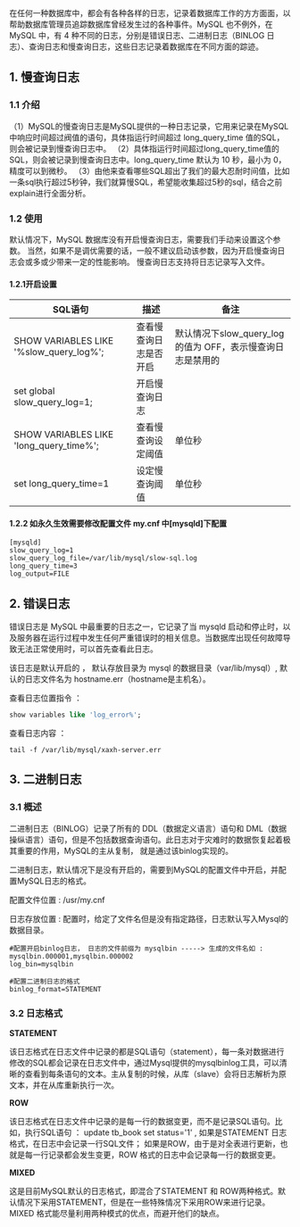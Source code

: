 在任何一种数据库中，都会有各种各样的日志，记录着数据库工作的方方面面，以帮助数据库管理员追踪数据库曾经发生过的各种事件。MySQL 也不例外，在 MySQL 中，有 4 种不同的日志，分别是错误日志、二进制日志（BINLOG 日志）、查询日志和慢查询日志，这些日志记录着数据库在不同方面的踪迹。

## 1. 慢查询日志

### 1.1 介绍

（1）MySQL的慢查询日志是MySQL提供的一种日志记录，它用来记录在MySQL中响应时间超过阀值的语句，具体指运行时间超过 long_query_time 值的SQL，则会被记录到慢查询日志中。
（2）具体指运行时间超过long_query_time值的SQL，则会被记录到慢查询日志中。long_query_time 默认为 10 秒，最小为 0， 精度可以到微秒。
（3）由他来查看哪些SQL超出了我们的最大忍耐时间值，比如一条sql执行超过5秒钟，我们就算慢SQL，希望能收集超过5秒的sql，结合之前explain进行全面分析。

### 1.2 使用

默认情况下，MySQL 数据库没有开启慢查询日志，需要我们手动来设置这个参数。
当然，如果不是调优需要的话，一般不建议启动该参数，因为开启慢查询日志会或多或少带来一定的性能影响。
慢查询日志支持将日志记录写入文件。

#### 1.2.1开启设置

| SQL语句                                   | 描述          | 备注                                      |
| --------------------------------------- | ----------- | --------------------------------------- |
| SHOW VARIABLES LIKE '%slow_query_log%'; | 查看慢查询日志是否开启 | 默认情况下slow_query_log 的值为 OFF，表示慢查询日志是禁用的 |
| set global slow_query_log=1;            | 开启慢查询日志     |                                         |
| SHOW VARIABLES LIKE 'long_query_time%'; | 查看慢查询设定阈值   | 单位秒                                     |
| set long_query_time=1                   | 设定慢查询阈值     | 单位秒                                     |

#### 1.2.2 如永久生效需要修改配置文件 my.cnf 中[mysqld]下配置

```
[mysqld]
slow_query_log=1
slow_query_log_file=/var/lib/mysql/slow-sql.log
long_query_time=3
log_output=FILE
```

## 2. 错误日志

错误日志是 MySQL 中最重要的日志之一，它记录了当 mysqld 启动和停止时，以及服务器在运行过程中发生任何严重错误时的相关信息。当数据库出现任何故障导致无法正常使用时，可以首先查看此日志。

该日志是默认开启的 ， 默认存放目录为 mysql 的数据目录（var/lib/mysql）, 默认的日志文件名为  hostname.err（hostname是主机名）。

查看日志位置指令 ： 

```sql
show variables like 'log_error%'; 
```

查看日志内容 ： 

```shell
tail -f /var/lib/mysql/xaxh-server.err
```

## 3. 二进制日志

### 3.1 概述

二进制日志（BINLOG）记录了所有的 DDL（数据定义语言）语句和 DML（数据操纵语言）语句，但是不包括数据查询语句。此日志对于灾难时的数据恢复起着极其重要的作用，MySQL的主从复制， 就是通过该binlog实现的。

二进制日志，默认情况下是没有开启的，需要到MySQL的配置文件中开启，并配置MySQL日志的格式。 

配置文件位置 : /usr/my.cnf

日志存放位置 : 配置时，给定了文件名但是没有指定路径，日志默认写入Mysql的数据目录。

```
#配置开启binlog日志， 日志的文件前缀为 mysqlbin -----> 生成的文件名如 : mysqlbin.000001,mysqlbin.000002
log_bin=mysqlbin

#配置二进制日志的格式
binlog_format=STATEMENT
```

### 3.2 日志格式

**STATEMENT**

该日志格式在日志文件中记录的都是SQL语句（statement），每一条对数据进行修改的SQL都会记录在日志文件中，通过Mysql提供的mysqlbinlog工具，可以清晰的查看到每条语句的文本。主从复制的时候，从库（slave）会将日志解析为原文本，并在从库重新执行一次。

**ROW**

该日志格式在日志文件中记录的是每一行的数据变更，而不是记录SQL语句。比如，执行SQL语句 ： update tb_book set status='1' , 如果是STATEMENT 日志格式，在日志中会记录一行SQL文件； 如果是ROW，由于是对全表进行更新，也就是每一行记录都会发生变更，ROW 格式的日志中会记录每一行的数据变更。

**MIXED**

这是目前MySQL默认的日志格式，即混合了STATEMENT 和 ROW两种格式。默认情况下采用STATEMENT，但是在一些特殊情况下采用ROW来进行记录。MIXED 格式能尽量利用两种模式的优点，而避开他们的缺点。
